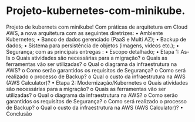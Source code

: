 # Projeto-kubernetes-com-minikube.
Projeto de kubernets com minikube!
Com práticas de  arquitetura em Cloud AWS, a nova arquitetura com as seguintes
diretrizes:
• Ambiente Kubernetes;
• Banco de dados gerenciado (PaaS e Multi AZ);
• Backup de dados;
• Sistema para persistência de objetos (imagens, vídeos etc.);
• Segurança;
com as principais entregas :
• Escopo detalhado;
• Etapa 1: As-Is
o Quais atividades são necessárias para a migração?
o Quais as ferramentas vão ser utilizadas?
o Qual o diagrama da infraestrutura na AWS?
o Como serão garantidos os requisitos de Segurança?
o Como será realizado o processo de Backup?
o Qual o custo da infraestrutura na AWS (AWS Calculator)?
• Etapa 2: Modernização/Kubernetes
o Quais atividades são necessárias para a migração?
o Quais as ferramentas vão ser utilizadas?
o Qual o diagrama da infraestrutura na AWS?
o Como serão garantidos os requisitos de Segurança?
o Como será realizado o processo de Backup?
o Qual o custo da infraestrutura na AWS (AWS Calculator)?
• Conclusão
